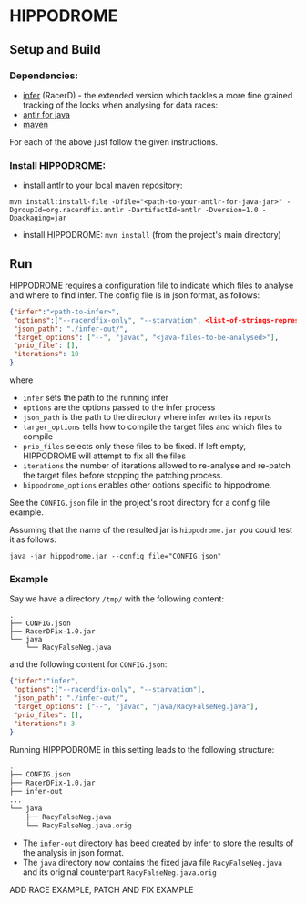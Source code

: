 # HIPPODROME

## Setup and Build
### Dependencies:
* [infer](https://github.com/andrecostea/infer) (RacerD) - the extended version which tackles a more fine grained tracking of the locks when analysing for data races:
* [antlr for java](https://github.com/andrecostea/antlr-java)
* [maven](https://maven.apache.org/install.html)

For each of the above just follow the given instructions. 

### Install HIPPODROME:
* install antlr to your local maven repository:

`mvn install:install-file -Dfile="<path-to-your-antlr-for-java-jar>" -DgroupId=org.racerdfix.antlr -DartifactId=antlr -Dversion=1.0 -Dpackaging=jar`

* install HIPPODROME:
`mvn install` (from the project's main directory)

## Run
HIPPODROME requires a configuration file to indicate which files to analyse and where to find infer. The config file is in json format, as follows:

```json
{"infer":"<path-to-infer>",
 "options":["--racerdfix-only", "--starvation", <list-of-strings-representing-additional-infer-options>],
 "json_path": "./infer-out/",
 "target_options": ["--", "javac", "<java-files-to-be-analysed>"],
 "prio_file": [],
 "iterations": 10
}
```
where
 * ``infer`` sets the path to the running infer
 * ``options`` are the options passed to the infer process
 * ``json_path`` is the path to the directory where infer writes its reports
 * ``targer_options`` tells how to compile the target files and which files to compile
 * ``prio_files`` selects only these files to be fixed. If left empty, HIPPODROME will attempt to fix all the files
 * ``iterations`` the number of iterations allowed to re-analyse and re-patch the target files before stopping the patching process.
 * ``hippodrome_options`` enables other options specific to hippodrome. 

See the `CONFIG.json` file in the project's root directory for a config file example.

Assuming that the name of the resulted jar is `hippodrome.jar` you could test it as follows:

`java -jar hippodrome.jar --config_file="CONFIG.json"`

### Example
Say we have a directory `/tmp/` with the following content:

```
.
├── CONFIG.json
├── RacerDFix-1.0.jar
└── java
    └── RacyFalseNeg.java
```

and the following content for `CONFIG.json`:

```json
{"infer":"infer",
 "options":["--racerdfix-only", "--starvation"],
 "json_path": "./infer-out/",
 "target_options": ["--", "javac", "java/RacyFalseNeg.java"],
 "prio_files": [],
 "iterations": 3
}
```

Running HIPPPODROME in this setting leads to the following structure:

```bash
.
├── CONFIG.json
├── RacerDFix-1.0.jar
├── infer-out
...
└── java
    ├── RacyFalseNeg.java
    └── RacyFalseNeg.java.orig
```

* The `infer-out` directory has beed created by infer to store the results of the analysis in json format. 
* The `java` directory now contains the fixed java file `RacyFalseNeg.java` and its original counterpart  `RacyFalseNeg.java.orig`


ADD RACE EXAMPLE, PATCH AND FIX EXAMPLE
